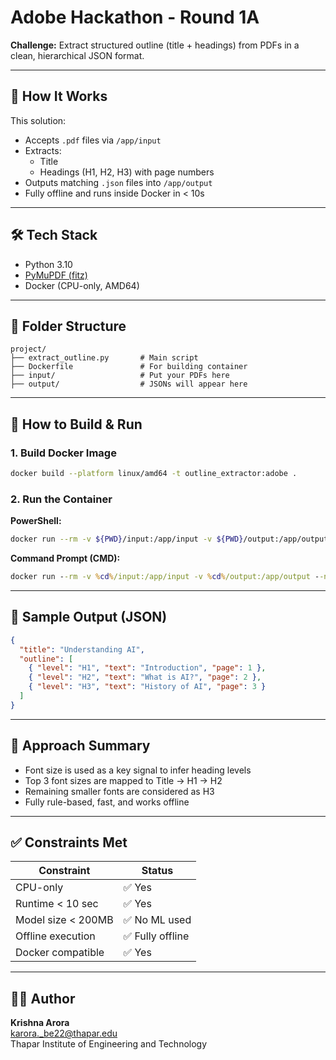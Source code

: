 # Adobe Hackathon - Round 1A

**Challenge:** Extract structured outline (title + headings) from PDFs in a clean, hierarchical JSON format.

---

## 🚀 How It Works

This solution:
- Accepts `.pdf` files via `/app/input`
- Extracts:
  - Title
  - Headings (H1, H2, H3) with page numbers
- Outputs matching `.json` files into `/app/output`
- Fully offline and runs inside Docker in < 10s

---

## 🛠️ Tech Stack

- Python 3.10
- [PyMuPDF (fitz)](https://pymupdf.readthedocs.io/en/latest/)
- Docker (CPU-only, AMD64)

---

## 📂 Folder Structure

```
project/
├── extract_outline.py       # Main script
├── Dockerfile               # For building container
├── input/                   # Put your PDFs here
├── output/                  # JSONs will appear here
```

---

## 🐳 How to Build & Run

### 1. Build Docker Image

```bash
docker build --platform linux/amd64 -t outline_extractor:adobe .
```

### 2. Run the Container

**PowerShell:**

```bash
docker run --rm -v ${PWD}/input:/app/input -v ${PWD}/output:/app/output --network none outline_extractor:adobe
```

**Command Prompt (CMD):**

```cmd
docker run --rm -v %cd%/input:/app/input -v %cd%/output:/app/output --network none outline_extractor:adobe
```

---

## 📄 Sample Output (JSON)

```json
{
  "title": "Understanding AI",
  "outline": [
    { "level": "H1", "text": "Introduction", "page": 1 },
    { "level": "H2", "text": "What is AI?", "page": 2 },
    { "level": "H3", "text": "History of AI", "page": 3 }
  ]
}
```

---

## 🧠 Approach Summary

- Font size is used as a key signal to infer heading levels
- Top 3 font sizes are mapped to Title → H1 → H2
- Remaining smaller fonts are considered as H3
- Fully rule-based, fast, and works offline

---

## ✅ Constraints Met

| Constraint            | Status           |
|----------------------|------------------|
| CPU-only              | ✅ Yes           |
| Runtime < 10 sec      | ✅ Yes           |
| Model size < 200MB    | ✅ No ML used    |
| Offline execution     | ✅ Fully offline |
| Docker compatible     | ✅ Yes           |

---

## 👨‍💻 Author

**Krishna Arora**  
karora._be22@thapar.edu  
Thapar Institute of Engineering and Technology
